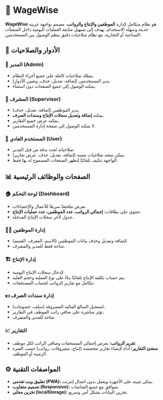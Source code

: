 # 🧾 WageWise

**WageWise** هو نظام متكامل لإدارة **الموظفين والإنتاج والرواتب**، مصمم بواجهة عربية حديثة وسهلة الاستخدام.
يهدف إلى تسهيل متابعة العمليات اليومية داخل المنشآت الصناعية أو التجارية، مع نظام صلاحيات دقيق ينظم الوصول بين المستخدمين.

## 👥 الأدوار والصلاحيات

### 👑 المدير (Admin)
- يمتلك صلاحيات كاملة على جميع أجزاء النظام.
- يدير المستخدمين (إضافة، تعديل، حذف، وتعيين الأدوار).
- يمكنه الوصول إلى جميع الصفحات دون استثناء.

### 🧭 المشرف (Supervisor)
- يدير الموظفين (إضافة، تعديل، حذف).
- يمكنه **إضافة وتعديل سجلات الإنتاج وسندات الصرف**.
- يمكنه عرض جميع التقارير.
- لا يمكنه الوصول إلى صفحة إدارة المستخدمين.

### 👤 المستخدم العادي (User)
- صلاحياته تُحدد بدقة من قبل المدير.
- يمكن منحه صلاحيات معينة (إضافة، تعديل، حذف، عرض تقارير).
- الواجهة تتكيف تلقائيًا لتظهر الصفحات المسموح له بها فقط.

## 📊 الصفحات والوظائف الرئيسية

### 🏠 لوحة التحكم (Dashboard)
- تعرض ملخصًا سريعًا للأعمال والإحصاءات.
- تحتوي على بطاقات: **إجمالي الرواتب، عدد الموظفين، عدد عمليات الإنتاج**.
- جدول لآخر سجلات الإنتاج المدخلة.

### 👨‍🏭 إدارة الموظفين
- لإضافة وتعديل وحذف بيانات الموظفين (الاسم، المعرف، القسم).
- متاحة فقط للمدير والمشرف.

### 🏗️ إدارة الإنتاج
- لإدخال سجلات الإنتاج اليومية.
- يتم حساب تكلفة الإنتاج تلقائيًا بناءً على نوع العملية وحجم العلبة.
- تتكامل مع تقارير الرواتب لحساب المستحقات.

### 💵 إدارة سندات الصرف
- لتسجيل المبالغ المالية المصروفة (سلف، خصومات).
- تؤثر مباشرة على صافي راتب الموظف في التقارير.
- متاحة للمدير والمشرف.

### 📈 التقارير
- **تقرير الرواتب:** يعرض إجمالي المستحقات وصافي الراتب لكل موظف.
- **منشئ التقارير:** أداة لإنشاء تقارير مخصصة (إنتاج، مصروفات، رواتب) حسب الفترة الزمنية أو الموظف.

## ⚙️ المواصفات التقنية

- **تطبيق ويب تقدمي (PWA):** يمكن تثبيته على الأجهزة ويعمل بدون اتصال إنترنت.
- **تصميم متجاوب (Responsive):** متوافق مع جميع الشاشات.
- **تخزين محلي (localStorage):** تخزين البيانات بشكل آمن وسريع.
